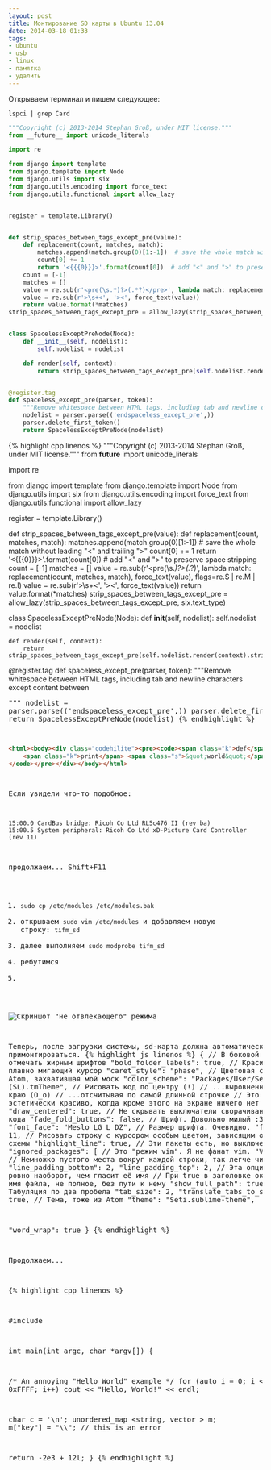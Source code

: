 ```yaml
---
layout: post
title: Монтирование SD карты в Ubuntu 13.04
date: 2014-03-18 01:33
tags:
- ubuntu
- usb
- linux
- памятка
- удалить
---
```


Открываем терминал и пишем следующее:

```
lspci | grep Card
```




``` python
"""Copyright (c) 2013-2014 Stephan Groß, under MIT license."""
from __future__ import unicode_literals

import re

from django import template
from django.template import Node
from django.utils import six
from django.utils.encoding import force_text
from django.utils.functional import allow_lazy


register = template.Library()


def strip_spaces_between_tags_except_pre(value):
    def replacement(count, matches, match):
        matches.append(match.group(0)[1:-1])  # save the whole match without leading "<" and trailing ">"
        count[0] += 1
        return '<{{{0}}}>'.format(count[0])  # add "<" and ">" to preserve space stripping
    count = [-1]
    matches = []
    value = re.sub(r'<pre(\s.*)?>(.*?)</pre>', lambda match: replacement(count, matches, match), force_text(value), flags=re.S | re.M | re.I)
    value = re.sub(r'>\s+<', '><', force_text(value))
    return value.format(*matches)
strip_spaces_between_tags_except_pre = allow_lazy(strip_spaces_between_tags_except_pre, six.text_type)


class SpacelessExceptPreNode(Node):
    def __init__(self, nodelist):
        self.nodelist = nodelist

    def render(self, context):
        return strip_spaces_between_tags_except_pre(self.nodelist.render(context).strip())


@register.tag
def spaceless_except_pre(parser, token):
    """Remove whitespace between HTML tags, including tab and newline characters except content between <pre>"""
    nodelist = parser.parse(('endspaceless_except_pre',))
    parser.delete_first_token()
    return SpacelessExceptPreNode(nodelist)
```



{% highlight cpp linenos %}
"""Copyright (c) 2013-2014 Stephan Groß, under MIT license."""
from __future__ import unicode_literals

import re

from django import template
from django.template import Node
from django.utils import six
from django.utils.encoding import force_text
from django.utils.functional import allow_lazy


register = template.Library()


def strip_spaces_between_tags_except_pre(value):
    def replacement(count, matches, match):
        matches.append(match.group(0)[1:-1])  # save the whole match without leading "<" and trailing ">"
        count[0] += 1
        return '<{{{0}}}>'.format(count[0])  # add "<" and ">" to preserve space stripping
    count = [-1]
    matches = []
    value = re.sub(r'<pre(\s.*)?>(.*?)</pre>', lambda match: replacement(count, matches, match), force_text(value), flags=re.S | re.M | re.I)
    value = re.sub(r'>\s+<', '><', force_text(value))
    return value.format(*matches)
strip_spaces_between_tags_except_pre = allow_lazy(strip_spaces_between_tags_except_pre, six.text_type)


class SpacelessExceptPreNode(Node):
    def __init__(self, nodelist):
        self.nodelist = nodelist

    def render(self, context):
        return strip_spaces_between_tags_except_pre(self.nodelist.render(context).strip())


@register.tag
def spaceless_except_pre(parser, token):
    """Remove whitespace between HTML tags, including tab and newline characters except content between <pre>"""
    nodelist = parser.parse(('endspaceless_except_pre',))
    parser.delete_first_token()
    return SpacelessExceptPreNode(nodelist)
{% endhighlight %}

``` html
<html><body><div class="codehilite"><pre><code><span class="k">def</span> <span class="nf">hello</span><span class="p">():</span>
    <span class="k">print</span> <span class="s">&quot;world&quot;</span>
</code></pre></div></body></html>
```

Если увидели что-то подобное:

```
15:00.0 CardBus bridge: Ricoh Co Ltd RL5c476 II (rev ba)
15:00.5 System peripheral: Ricoh Co Ltd xD-Picture Card Controller (rev 11)
```

продолжаем...
<kbd>Shift</kbd>+<kbd>F11</kbd>
1. `sudo cp /etc/modules /etc/modules.bak`
2. открываем `sudo vim /etc/modules` и добавляем новую строку: `tifm_sd`
3. далее выполняем `sudo modprobe tifm_sd`
4. ребутимся
5. 

![Скриншот "не отвлекающего" режима](http://i.imgur.com/VXyN7CL.png)

Теперь, после загрузки сиcтемы, sd-карта должна автоматически примонтироваться.
{% highlight js linenos %}
{
  // В боковой панели папки отмечать жирным шрифтов
  "bold_folder_labels": true,
  // Красивенный плавно мигающий курсор
  "caret_style": "phase",
  // Цветовая схема из Atom, захватившая мой моск
  "color_scheme": "Packages/User/Seti_orig (SL).tmTheme",
  // Рисовать код по центру (!)
  // ...выровненным по левому краю (О_о)
  // ...отсчитывая по самой длинной строчке
  // Это просто эстетически красиво, когда кроме этого на экране ничего нет
  "draw_centered": true,
  // Не скрывать выключатели сворачивания кусочков кода
  "fade_fold_buttons": false,
  // Шрифт. Довольно милый :3
  "font_face": "Meslo LG L DZ",
  // Размер шрифта. Очевидно.
  "font_size": 11,
  // Рисовать строку с курсором особым цветом, зависящим от цветовой схемы
  "highlight_line": true,
  // Эти пакеты есть, но выключены
  "ignored_packages":
  [
    // Это "режим vim". Я не фанат vim.
    "Vintage"
  ],
  // Немножко пустого места вокруг каждой строки, так легче читать
  "line_padding_bottom": 2,
  "line_padding_top": 2,
  // Эта опция действует ровно наоборот, чем гласит её имя
  // При true в заголовке окна только имя файла, не полное, без пути к нему
  "show_full_path": true,
  // Табуляция по два пробела
  "tab_size": 2,
  "translate_tabs_to_spaces": true,
  // Тема, тоже из Atom
  "theme": "Seti.sublime-theme",

  "word_wrap": true
}
{% endhighlight %}

Продолжаем...

{% highlight cpp linenos %}

   #include <iostream>

   int main(int argc, char *argv[]) {

   /* An annoying "Hello World" example */
   for (auto i = 0; i < 0xFFFF; i++)
    cout << "Hello, World!" << endl;

   char c = '\n';
   unordered_map <string, vector<string> > m;
   m["key"] = "\\\\"; // this is an error

   return -2e3 + 12l;
   }
{% endhighlight %}
